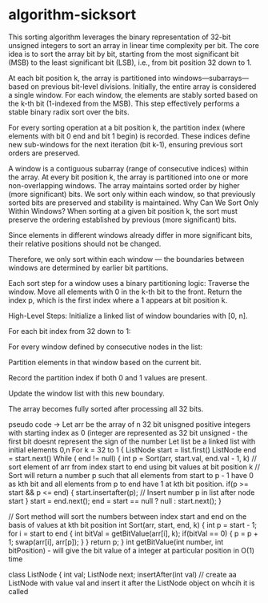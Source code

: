 # algorithm-sicksort
This sorting algorithm leverages the binary representation of 32-bit unsigned integers to sort an array in linear time complexity per bit. The core idea is to sort the array bit by bit, starting from the most significant bit (MSB) to the least significant bit (LSB), i.e., from bit position 32 down to 1.

At each bit position k, the array is partitioned into windows—subarrays—based on previous bit-level divisions. Initially, the entire array is considered a single window. For each window, the elements are stably sorted based on the k-th bit (1-indexed from the MSB). This step effectively performs a stable binary radix sort over the bits.

For every sorting operation at a bit position k, the partition index (where elements with bit 0 end and bit 1 begin) is recorded. These indices define new sub-windows for the next iteration (bit k-1), ensuring previous sort orders are preserved.

A window is a contiguous subarray (range of consecutive indices) within the array. At every bit position k, the array is partitioned into one or more non-overlapping windows. The array maintains sorted order by higher (more significant) bits.
We sort only within each window, so that previously sorted bits are preserved and stability is maintained.
 Why Can We Sort Only Within Windows?
When sorting at a given bit position k, the sort must preserve the ordering established by previous (more significant) bits.

Since elements in different windows already differ in more significant bits, their relative positions should not be changed.

Therefore, we only sort within each window — the boundaries between windows are determined by earlier bit partitions.

Each sort step for a window uses a binary partitioning logic:
Traverse the window.
Move all elements with 0 in the k-th bit to the front.
Return the index p, which is the first index where a 1 appears at bit position k.



High-Level Steps:
Initialize a linked list of window boundaries with [0, n].

For each bit index from 32 down to 1:

For every window defined by consecutive nodes in the list:

Partition elements in that window based on the current bit.

Record the partition index if both 0 and 1 values are present.

Update the window list with this new boundary.

The array becomes fully sorted after processing all 32 bits.



  pseudo code ->
Let arr be the array of n 32 bit unisgned positive integers with starting index as 0 (integer are represented as 32 bit unsigned - the first bit doesnt represent the sign of the number
Let list be a linked list with initial elements 0,n 
For k = 32 to 1 {
  ListNode start = list.first()
  ListNode end  = start.next()
  While ( end != null)
  {
     int p = Sort(arr, start.val, end.val - 1, k) // sort element of arr from index start to end using bit values at bit position k
     // Sort will return a number p such that all elements from start to p - 1 have 0 as kth bit and all elements from p to end have 1 at kth bit position.
    if(p >= start && p <= end) {
         start.insertafter(p); // Insert number p in list after node start
    }
     start = end.next();
     end = start == null ? null : start.next();
} 

// Sort method will sort the numbers between index start and end on the basis of values at kth bit position
int Sort(arr, start, end, k) {
  int p = start - 1;
  for i = start to end {
    int bitVal = getBitValue(arr[i], k);
    if(bitVal == 0) {
      p = p + 1;
      swap(arr[i], arr[p]);
    }
   }
    return p;
}
int getBitValue(int number, int bitPosition) - will give the bit value of a integer at particular position in O(1) time

class ListNode {
int val;
ListNode next;
insertAfter(int val) // create aa ListNode with value val and insert it after the ListNode object on whcih it is called
  
  

